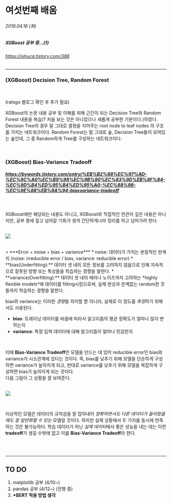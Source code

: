 # 여섯번째 배움
###### 2019.04.16 (화)
##### XGBoost 공부 중...(1)
###### https://ishuca.tistory.com/388

-----
### (XGBoost) Decision Tree, Random Forest
<br>

(ratsgo 블로그 확인 후 추가 필요)  

XGBoost의 논문 내용 공부 및 이해를 위해 근간이 되는 Decision Tree와 Random Forest 내용을 복습(? 처음 보는 것은 아니었으나 새롭게 공부한 기분이다.)하였다.  
Decision Tree의 경우 말 그대로 결정을 지어주는 root node to leaf nodes 의 구조를 가지는 네트워크이다. 
Random Forest는 말 그대로 숲, Decision Tree들이 모여있는 숲인데, 그 중 Random하게 Tree를 구성하는 네트워크이다. 

<br>

### (XGBoost) Bias-Variance Tradeoff
##### https://bywords.tistory.com/entry/%EB%B2%88%EC%97%AD-%EC%9C%A0%EC%B9%98%EC%9B%90%EC%83%9D%EB%8F%84-%EC%9D%B4%ED%95%B4%ED%95%A0-%EC%88%98-%EC%9E%88%EB%8A%94-biasvariance-tradeoff
<br>

XGBoost에만 해당되는 내용도 아니고, XGBoost와 직접적인 연관이 깊은 내용은 아니지만, 공부 중에 짚고 넘어갈 기회가 생겨 간단하게나마 정리를 하고 넘어가려 한다.  
<br>
  
![](https://t1.daumcdn.net/cfile/tistory/261FE83B562DFB681E)
  
<br>
> ***Error = noise + bias + variance***  
* noise: 데이터가 가지는 본질적인 한계치 (noise: irreducible error / bias, variance: reducible error)
* **bias(Underfitting):** 데이터 셋 내의 모든 정보를 고려하지 않음으로 인해 지속적으로 잘못된 방향 또는 특성들을 학습하는 경향을 말한다. 
* **variance(Overfitting):** 데이터 셋 내의 에러나 노이즈까지 고려하는 *highly flexible models*에 데이터를 fitting시킴으로써, 실제 현상과 관계없는 random한 것들까지 학습하는 경향을 말한다.
<br>
  
bias와 variance는 이러한 *경향*을 의미할 뿐 아니라, 실제로 이 정도를 *측정*하기 위해서도 사용된다.
  
* **bias**: 트레이닝 데이터를 바꿈에 따라서 알고리즘의 평균 정확도가 얼마나 많이 변하는지
* **variance**: 특정 입력 데이터에 대해 알고리즘이 얼마나 민감한지
<br>
  
이때 **Bias-Variance Tradeoff**란 모델을 만드는 데 있어 reducible error인 bias와 variance가 시소관계에 있다는 것이다. 
즉, bias를 낮추기 위해 모델을 단순하게 구성하면 variance가 높아지게 되고, 반대로 variance를 낮추기 위해 모델을 복잡하게 구성하면 bias가 높아지게 되는 것이다.  
다음 그림이 그 상황을 잘 보여준다.  
<br>

![](https://t1.daumcdn.net/cfile/tistory/23635241562E03D316)

<br>

이상적인 모델은 데이터의 규칙성을 잘 잡아내어 *정확하면서도 다른 데이터가 들어왔을 때도 잘 일반화할 수 있는* 모델일 것이다. 
하지만 실제 상황에서 두 가지를 동시에 만족하는 것은 불가능하다. 
학습 데이터가 아닌 *실제 데이터*에서 좋은 성능을 내는 데는 이런 **tradeoff**가 생길 수밖에 없고 이를 **Bias-Variance Tradeoff**라 한다. 

<br>
<br>

-------
## TO DO
1. matplotlib 공부 (4/10~)
2. pandas 공부 (4/12~) (진행 중)
3. **\*BERT 적용 방법 생각**
